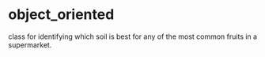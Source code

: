 # object_oriented
class for identifying which soil is best for any of the most common fruits in a supermarket.
